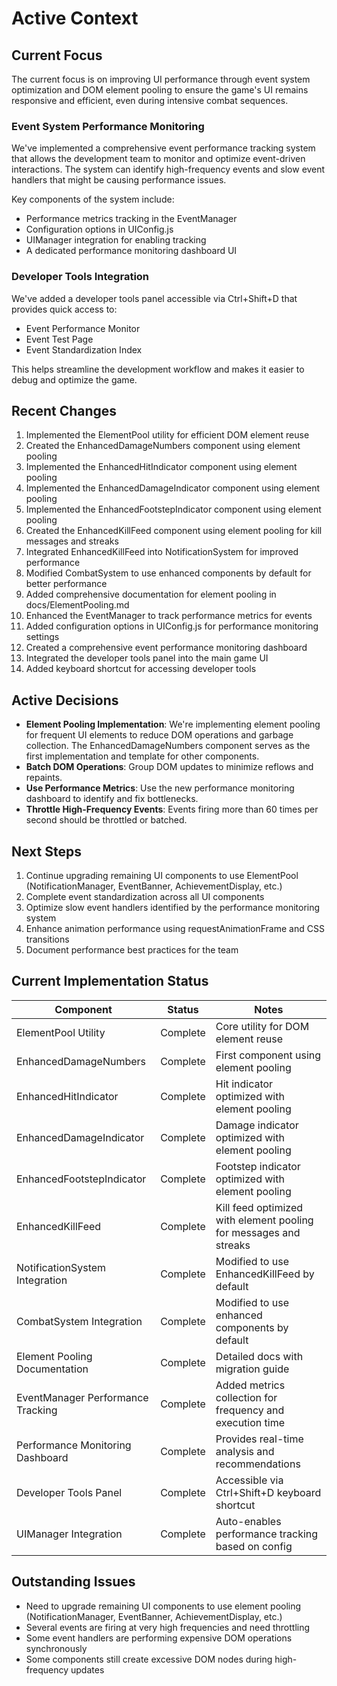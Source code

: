 # Active Context

## Current Focus

The current focus is on improving UI performance through event system optimization and DOM element pooling to ensure the game's UI remains responsive and efficient, even during intensive combat sequences.

### Event System Performance Monitoring

We've implemented a comprehensive event performance tracking system that allows the development team to monitor and optimize event-driven interactions. The system can identify high-frequency events and slow event handlers that might be causing performance issues.

Key components of the system include:
- Performance metrics tracking in the EventManager
- Configuration options in UIConfig.js
- UIManager integration for enabling tracking
- A dedicated performance monitoring dashboard UI

### Developer Tools Integration

We've added a developer tools panel accessible via Ctrl+Shift+D that provides quick access to:
- Event Performance Monitor
- Event Test Page
- Event Standardization Index

This helps streamline the development workflow and makes it easier to debug and optimize the game.

## Recent Changes

1. Implemented the ElementPool utility for efficient DOM element reuse
2. Created the EnhancedDamageNumbers component using element pooling
3. Implemented the EnhancedHitIndicator component using element pooling
4. Implemented the EnhancedDamageIndicator component using element pooling
5. Implemented the EnhancedFootstepIndicator component using element pooling
6. Created the EnhancedKillFeed component using element pooling for kill messages and streaks
7. Integrated EnhancedKillFeed into NotificationSystem for improved performance
8. Modified CombatSystem to use enhanced components by default for better performance
9. Added comprehensive documentation for element pooling in docs/ElementPooling.md
10. Enhanced the EventManager to track performance metrics for events
11. Added configuration options in UIConfig.js for performance monitoring settings
12. Created a comprehensive event performance monitoring dashboard
13. Integrated the developer tools panel into the main game UI
14. Added keyboard shortcut for accessing developer tools

## Active Decisions

- **Element Pooling Implementation**: We're implementing element pooling for frequent UI elements to reduce DOM operations and garbage collection. The EnhancedDamageNumbers component serves as the first implementation and template for other components.
- **Batch DOM Operations**: Group DOM updates to minimize reflows and repaints.
- **Use Performance Metrics**: Use the new performance monitoring dashboard to identify and fix bottlenecks.
- **Throttle High-Frequency Events**: Events firing more than 60 times per second should be throttled or batched.

## Next Steps

1. Continue upgrading remaining UI components to use ElementPool (NotificationManager, EventBanner, AchievementDisplay, etc.)
2. Complete event standardization across all UI components
3. Optimize slow event handlers identified by the performance monitoring system
4. Enhance animation performance using requestAnimationFrame and CSS transitions
5. Document performance best practices for the team

## Current Implementation Status

| Component | Status | Notes |
|-----------|--------|-------|
| ElementPool Utility | Complete | Core utility for DOM element reuse |
| EnhancedDamageNumbers | Complete | First component using element pooling |
| EnhancedHitIndicator | Complete | Hit indicator optimized with element pooling |
| EnhancedDamageIndicator | Complete | Damage indicator optimized with element pooling |
| EnhancedFootstepIndicator | Complete | Footstep indicator optimized with element pooling |
| EnhancedKillFeed | Complete | Kill feed optimized with element pooling for messages and streaks |
| NotificationSystem Integration | Complete | Modified to use EnhancedKillFeed by default |
| CombatSystem Integration | Complete | Modified to use enhanced components by default |
| Element Pooling Documentation | Complete | Detailed docs with migration guide |
| EventManager Performance Tracking | Complete | Added metrics collection for frequency and execution time |
| Performance Monitoring Dashboard | Complete | Provides real-time analysis and recommendations |
| Developer Tools Panel | Complete | Accessible via Ctrl+Shift+D keyboard shortcut |
| UIManager Integration | Complete | Auto-enables performance tracking based on config |

## Outstanding Issues

- Need to upgrade remaining UI components to use element pooling (NotificationManager, EventBanner, AchievementDisplay, etc.)
- Several events are firing at very high frequencies and need throttling
- Some event handlers are performing expensive DOM operations synchronously
- Some components still create excessive DOM nodes during high-frequency updates
